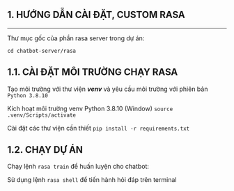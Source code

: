 ## 1. HƯỚNG DẪN CÀI ĐẶT, CUSTOM RASA
---
Thư mục gốc của phần rasa server trong dự án:

`cd chatbot-server/rasa`

## 1.1. CÀI ĐẶT MÔI TRƯỜNG CHẠY RASA

Tạo môi trường với thư viện ***venv*** và yêu cầu môi trường với phiên bản `Python 3.8.10`

Kích hoạt môi trường venv Python 3.8.10 (Window)
`source .venv/Scripts/activate`

Cài đặt các thư viện cần thiết
`pip install -r requirements.txt`
 
## 1.2. CHẠY DỰ ÁN

Chạy lệnh `rasa train` để huấn luyện cho chatbot:

Sử dụng lệnh `rasa shell` để tiến hành hỏi đáp trên terminal
    
